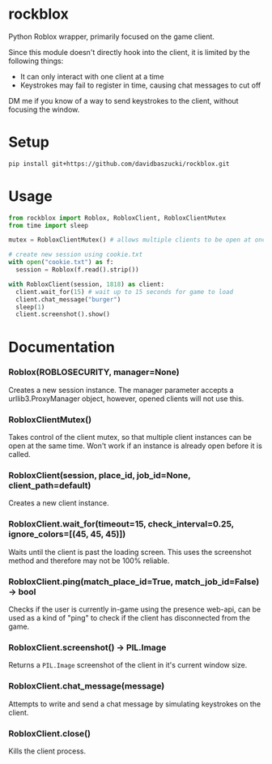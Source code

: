 # rockblox
Python Roblox wrapper, primarily focused on the game client.

Since this module doesn't directly hook into the client, it is limited by the following things:
- It can only interact with one client at a time
- Keystrokes may fail to register in time, causing chat messages to cut off

DM me if you know of a way to send keystrokes to the client, without focusing the window.

# Setup
```bash
pip install git+https://github.com/davidbaszucki/rockblox.git
```

# Usage
```python
from rockblox import Roblox, RobloxClient, RobloxClientMutex
from time import sleep

mutex = RobloxClientMutex() # allows multiple clients to be open at once

# create new session using cookie.txt
with open("cookie.txt") as f:
  session = Roblox(f.read().strip())

with RobloxClient(session, 1818) as client:
  client.wait_for(15) # wait up to 15 seconds for game to load
  client.chat_message("burger")
  sleep(1)
  client.screenshot().show()
```

# Documentation
### Roblox(ROBLOSECURITY, manager=None)
Creates a new session instance. The manager parameter accepts a urllib3.ProxyManager object, however, opened clients will not use this.

### RobloxClientMutex()
Takes control of the client mutex, so that multiple client instances can be open at the same time. Won't work if an instance is already open before it is called.

### RobloxClient(session, place_id, job_id=None, client_path=default)
Creates a new client instance.

### RobloxClient.wait_for(timeout=15, check_interval=0.25, ignore_colors=\[(45, 45, 45)])
Waits until the client is past the loading screen. This uses the screenshot method and therefore may not be 100% reliable.

### RobloxClient.ping(match_place_id=True, match_job_id=False) -> bool
Checks if the user is currently in-game using the presence web-api, can be used as a kind of "ping" to check if the client has disconnected from the game.

### RobloxClient.screenshot() -> PIL.Image
Returns a `PIL.Image` screenshot of the client in it's current window size.

### RobloxClient.chat_message(message)
Attempts to write and send a chat message by simulating keystrokes on the client.

### RobloxClient.close()
Kills the client process.
